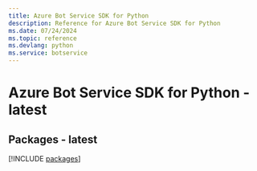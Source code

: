 ```yaml
---
title: Azure Bot Service SDK for Python
description: Reference for Azure Bot Service SDK for Python
ms.date: 07/24/2024
ms.topic: reference
ms.devlang: python
ms.service: botservice
---
```

# Azure Bot Service SDK for Python - latest
## Packages - latest
[!INCLUDE [packages](bot-service-index.md)]
